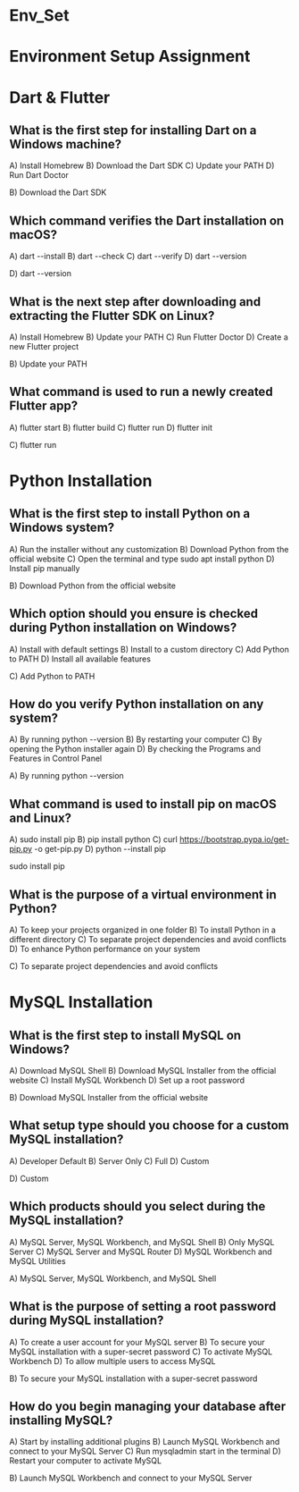 # Env_Set

# Environment Setup Assignment

# Dart & Flutter

## What is the first step for installing Dart on a Windows machine?
A) Install Homebrew B) Download the Dart SDK C) Update your PATH D) Run Dart Doctor

B) Download the Dart SDK

## Which command verifies the Dart installation on macOS?
A) dart --install B) dart --check C) dart --verify D) dart --version

D) dart --version

## What is the next step after downloading and extracting the Flutter SDK on Linux?
A) Install Homebrew B) Update your PATH C) Run Flutter Doctor D) Create a new Flutter project

B) Update your PATH

## What command is used to run a newly created Flutter app?
A) flutter start B) flutter build C) flutter run D) flutter init

C) flutter run

# Python Installation

## What is the first step to install Python on a Windows system?

A) Run the installer without any customization B) Download Python from the official website C) Open the terminal and type sudo apt install python D) Install pip manually

B) Download Python from the official website

## Which option should you ensure is checked during Python installation on Windows?

A) Install with default settings B) Install to a custom directory C) Add Python to PATH D) Install all available features

C) Add Python to PATH

## How do you verify Python installation on any system?

A) By running python --version B) By restarting your computer C) By opening the Python installer again D) By checking the Programs and Features in Control Panel

A) By running python --version

## What command is used to install pip on macOS and Linux?

A) sudo install pip B) pip install python C) curl https://bootstrap.pypa.io/get-pip.py -o get-pip.py D) python --install pip

sudo install pip

## What is the purpose of a virtual environment in Python?

A) To keep your projects organized in one folder B) To install Python in a different directory C) To separate project dependencies and avoid conflicts D) To enhance Python performance on your system

C) To separate project dependencies and avoid conflicts

# MySQL Installation

## What is the first step to install MySQL on Windows?

A) Download MySQL Shell B) Download MySQL Installer from the official website C) Install MySQL Workbench D) Set up a root password

B) Download MySQL Installer from the official website

## What setup type should you choose for a custom MySQL installation?

A) Developer Default B) Server Only C) Full D) Custom

D) Custom

## Which products should you select during the MySQL installation?

A) MySQL Server, MySQL Workbench, and MySQL Shell B) Only MySQL Server C) MySQL Server and MySQL Router D) MySQL Workbench and MySQL Utilities

A) MySQL Server, MySQL Workbench, and MySQL Shell

## What is the purpose of setting a root password during MySQL installation?

A) To create a user account for your MySQL server B) To secure your MySQL installation with a super-secret password C) To activate MySQL Workbench D) To allow multiple users to access MySQL

B) To secure your MySQL installation with a super-secret password

## How do you begin managing your database after installing MySQL?

A) Start by installing additional plugins B) Launch MySQL Workbench and connect to your MySQL Server C) Run mysqladmin start in the terminal D) Restart your computer to activate MySQL

B) Launch MySQL Workbench and connect to your MySQL Server
